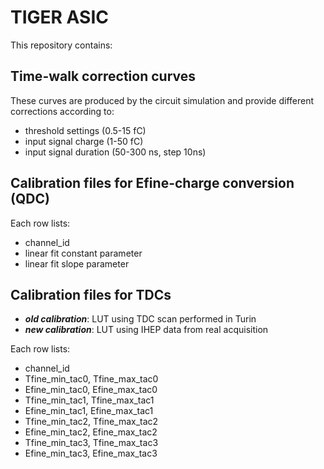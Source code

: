 # TIGER ASIC

This repository contains:

## Time-walk correction curves

These curves are produced by the circuit simulation and provide different corrections according to:

- threshold settings (0.5-15 fC)
- input signal charge (1-50 fC)
- input signal duration (50-300 ns, step 10ns)


## Calibration files for Efine-charge conversion (QDC)

Each row lists:

- channel_id
- linear fit constant parameter
- linear fit slope parameter


## Calibration files for TDCs

- ***old calibration***: LUT using TDC scan performed in Turin
- ***new calibration***: LUT using IHEP data from real acquisition

Each row lists:

- channel_id
- Tfine_min_tac0, Tfine_max_tac0
- Efine_min_tac0, Efine_max_tac0
- Tfine_min_tac1, Tfine_max_tac1
- Efine_min_tac1, Efine_max_tac1
- Tfine_min_tac2, Tfine_max_tac2
- Efine_min_tac2, Efine_max_tac2
- Tfine_min_tac3, Tfine_max_tac3
- Efine_min_tac3, Efine_max_tac3 

